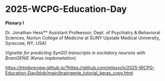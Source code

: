# 2025-WCPG-Education-Day

**Plenary I**

Dr. Jonathan Hess**
Assistant Profeessor, Dept. of Psychiatry & Behavioral Sciences, Norton College of Medicine at SUNY Upstate Medical University, Syracuse, NY, USA)

_Vignette for predicting SynGO transcripts in excitatory neurons with BrainGENIE (Keras implemetation)_

https://htmlpreview.github.io/?https://github.com/mlpsych/2025-WCPG-Education-Day/blob/main/braingenie_tutorial_keras_copy.html
